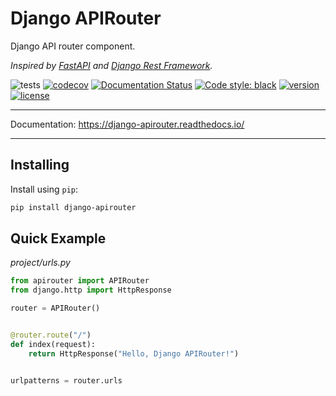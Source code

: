 # Django APIRouter

Django API router component.

*Inspired by [FastAPI](https://fastapi.tiangolo.com/) and [Django Rest Framework](https://www.django-rest-framework.org/).*

![tests](https://github.com/antonrh/django-apirouter/workflows/tests/badge.svg)
[![codecov](https://codecov.io/gh/antonrh/django-apirouter/branch/master/graph/badge.svg)](https://codecov.io/gh/antonrh/django-apirouter)
[![Documentation Status](https://readthedocs.org/projects/django-apirouter/badge/?version=latest)](https://django-apirouter.readthedocs.io/en/latest/?badge=latest)
[![Code style: black](https://img.shields.io/badge/code%20style-black-000000.svg)](https://github.com/psf/black)
[![version](https://img.shields.io/pypi/v/django-apirouter.svg)](https://pypi.org/project/django-apirouter/)
[![license](https://img.shields.io/pypi/l/django-apirouter)](https://github.com/antonrh/django-apirouter/blob/master/LICENSE)

---

Documentation: https://django-apirouter.readthedocs.io/

---

## Installing

Install using `pip`:

```bash
pip install django-apirouter
```

## Quick Example

*project/urls.py*

```python
from apirouter import APIRouter
from django.http import HttpResponse

router = APIRouter()


@router.route("/")
def index(request):
    return HttpResponse("Hello, Django APIRouter!")


urlpatterns = router.urls
```
